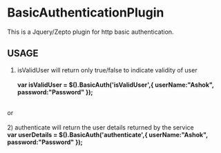 BasicAuthenticationPlugin
=========================

This is a Jquery/Zepto plugin for http basic authentication.

USAGE
------------
1) isValidUser will return only true/false to indicate validity of user
<br><br><b>
var isValidUser = $().BasicAuth('isValidUser',{
				userName:"Ashok",
				password:"Password"
}); </b>
<br>		
or 
<br>
<br>
2) authenticate will return the user details returned by the service<br><b>
var userDetails = $().BasicAuth('authenticate',{
				userName:"Ashok",
				password:"Password"
			}); 